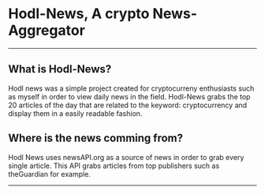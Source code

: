 # Hodl-News, A crypto News-Aggregator

---

## What is Hodl-News?

Hodl news was a simple project created for cryptocurreny enthusiasts such as myself in order to view daily news in the field. Hodl-News grabs the top 20 articles of the day that are related to the keyword: cryptocurrency and display them in a easily readable fashion. 

## Where is the news comming from?

Hodl News uses newsAPI.org as a source of news in order to grab every single article. This API grabs articles from top publishers such as theGuardian for example.

---
